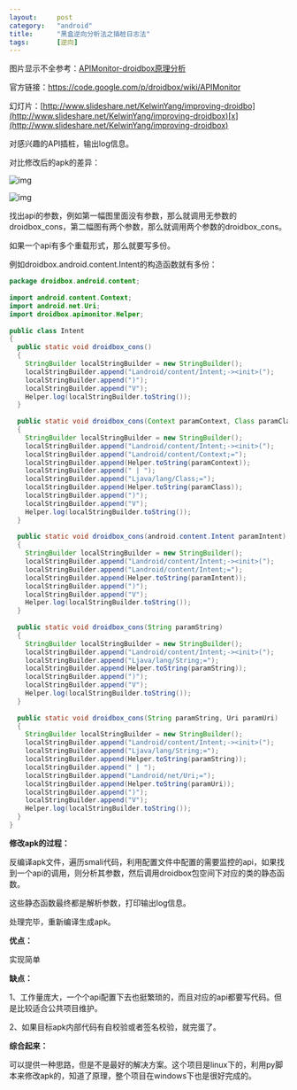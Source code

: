 ```yaml
---
layout:		post
category:	"android"
title:		"黑盒逆向分析法之插桩日志法"
tags:		[逆向]
---
```


图片显示不全参考：[APIMonitor-droidbox原理分析](https://blog.csdn.net/asmcvc/article/details/11595783)





官方链接：https://code.google.com/p/droidbox/wiki/APIMonitor

幻灯片：[http://www.slideshare.net/KelwinYang/improving-droidbo](http://www.slideshare.net/KelwinYang/improving-droidbox)[x](http://www.slideshare.net/KelwinYang/improving-droidbox)





对感兴趣的API插桩，输出log信息。



对比修改后的apk的差异：



![img](https://img-blog.csdn.net/20130912110007515?watermark/2/text/aHR0cDovL2Jsb2cuY3Nkbi5uZXQvYXNtY3Zj/font/5a6L5L2T/fontsize/400/fill/I0JBQkFCMA==/dissolve/70/gravity/SouthEast)



![img](https://img-blog.csdn.net/20130912110021437?watermark/2/text/aHR0cDovL2Jsb2cuY3Nkbi5uZXQvYXNtY3Zj/font/5a6L5L2T/fontsize/400/fill/I0JBQkFCMA==/dissolve/70/gravity/SouthEast)



找出api的参数，例如第一幅图里面没有参数，那么就调用无参数的droidbox_cons，第二幅图有两个参数，那么就调用两个参数的droidbox_cons。

如果一个api有多个重载形式，那么就要写多份。



例如droidbox.android.content.Intent的构造函数就有多份：

```java
package droidbox.android.content;
 
import android.content.Context;
import android.net.Uri;
import droidbox.apimonitor.Helper;
 
public class Intent
{
  public static void droidbox_cons()
  {
    StringBuilder localStringBuilder = new StringBuilder();
    localStringBuilder.append("Landroid/content/Intent;-><init>(");
    localStringBuilder.append(")");
    localStringBuilder.append("V");
    Helper.log(localStringBuilder.toString());
  }
 
  public static void droidbox_cons(Context paramContext, Class paramClass)
  {
    StringBuilder localStringBuilder = new StringBuilder();
    localStringBuilder.append("Landroid/content/Intent;-><init>(");
    localStringBuilder.append("Landroid/content/Context;=");
    localStringBuilder.append(Helper.toString(paramContext));
    localStringBuilder.append(" | ");
    localStringBuilder.append("Ljava/lang/Class;=");
    localStringBuilder.append(Helper.toString(paramClass));
    localStringBuilder.append(")");
    localStringBuilder.append("V");
    Helper.log(localStringBuilder.toString());
  }
 
  public static void droidbox_cons(android.content.Intent paramIntent)
  {
    StringBuilder localStringBuilder = new StringBuilder();
    localStringBuilder.append("Landroid/content/Intent;-><init>(");
    localStringBuilder.append("Landroid/content/Intent;=");
    localStringBuilder.append(Helper.toString(paramIntent));
    localStringBuilder.append(")");
    localStringBuilder.append("V");
    Helper.log(localStringBuilder.toString());
  }
 
  public static void droidbox_cons(String paramString)
  {
    StringBuilder localStringBuilder = new StringBuilder();
    localStringBuilder.append("Landroid/content/Intent;-><init>(");
    localStringBuilder.append("Ljava/lang/String;=");
    localStringBuilder.append(Helper.toString(paramString));
    localStringBuilder.append(")");
    localStringBuilder.append("V");
    Helper.log(localStringBuilder.toString());
  }
 
  public static void droidbox_cons(String paramString, Uri paramUri)
  {
    StringBuilder localStringBuilder = new StringBuilder();
    localStringBuilder.append("Landroid/content/Intent;-><init>(");
    localStringBuilder.append("Ljava/lang/String;=");
    localStringBuilder.append(Helper.toString(paramString));
    localStringBuilder.append(" | ");
    localStringBuilder.append("Landroid/net/Uri;=");
    localStringBuilder.append(Helper.toString(paramUri));
    localStringBuilder.append(")");
    localStringBuilder.append("V");
    Helper.log(localStringBuilder.toString());
  }
}
```

**修改apk的过程：**

反编译apk文件，遍历smali代码，利用配置文件中配置的需要监控的api，如果找到一个api的调用，则分析其参数，然后调用droidbox包空间下对应的类的静态函数。

这些静态函数最终都是解析参数，打印输出log信息。

处理完毕，重新编译生成apk。



**优点：**

实现简单



**缺点：**

1、工作量庞大，一个个api配置下去也挺繁琐的，而且对应的api都要写代码。但是比较适合公共项目维护。

2、如果目标apk内部代码有自校验或者签名校验，就完蛋了。



**综合起来：**

可以提供一种思路，但是不是最好的解决方案。这个项目是linux下的，利用py脚本来修改apk的，知道了原理，整个项目在windows下也是很好完成的。